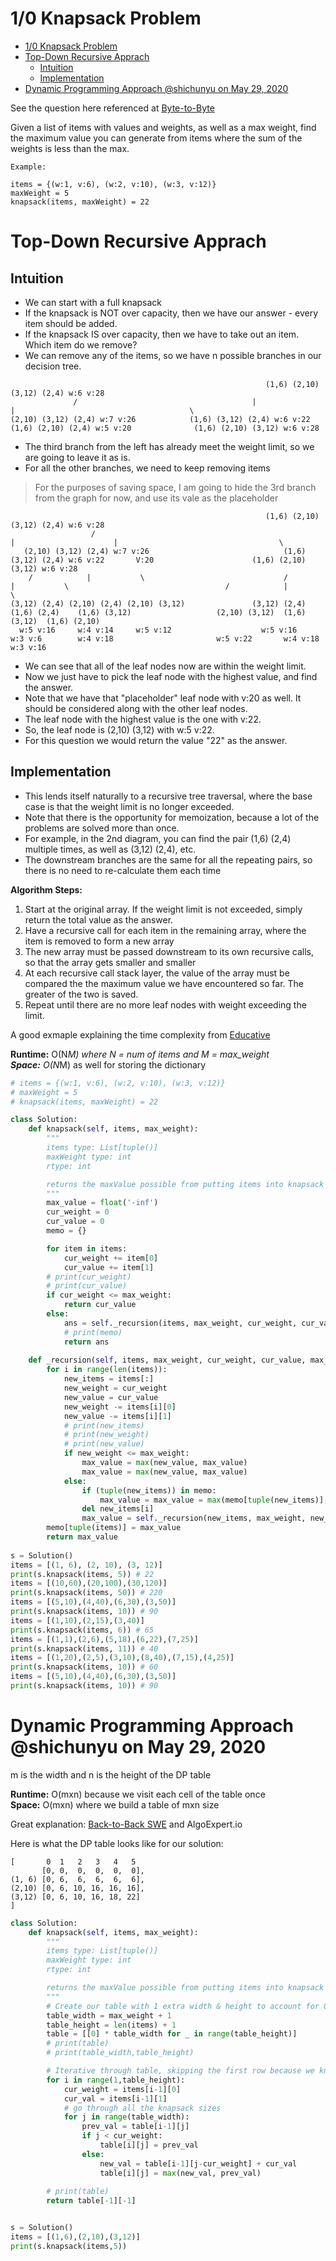 # 1/0 Knapsack Problem
- [1/0 Knapsack Problem](#10-knapsack-problem)
- [Top-Down Recursive Apprach](#top-down-recursive-apprach)
    - [Intuition](#intuition)
    - [Implementation](#implementation)
- [Dynamic Programming Approach @shichunyu on May 29, 2020](#dynamic-programming-approach-shichunyu-on-may-29-2020)

See the question here referenced at [Byte-to-Byte](https://www.byte-by-byte.com/01knapsack/)

Given a list of items with values and weights, as well as a max weight, find the maximum value you can generate from items where the sum of the weights is less than the max.

```
Example:

items = {(w:1, v:6), (w:2, v:10), (w:3, v:12)}
maxWeight = 5
knapsack(items, maxWeight) = 22
```

# Top-Down Recursive Apprach

## Intuition
- We can start with a full knapsack
- If the knapsack is NOT over capacity, then we have our answer - every item should be added.
- If the knapsack IS over capacity, then we have to take out an item. Which item do we remove?
- We can remove any of the items, so we have n possible branches in our decision tree.

```
                                                         (1,6) (2,10) (3,12) (2,4) w:6 v:28
              /                                       |                                        |                                       \
(2,10) (3,12) (2,4) w:7 v:26            (1,6) (3,12) (2,4) w:6 v:22               (1,6) (2,10) (2,4) w:5 v:20              (1,6) (2,10) (3,12) w:6 v:28

```

- The third branch from the left has already meet the weight limit, so we are going to leave it as is.
- For all the other branches, we need to keep removing items

> For the purposes of saving space, I am going to hide the 3rd branch from the graph for now, and use its vale as the placeholder

```
                                                         (1,6) (2,10) (3,12) (2,4) w:6 v:28
                  /                                                       |                      |                                    \
   (2,10) (3,12) (2,4) w:7 v:26                              (1,6) (3,12) (2,4) w:6 v:22       V:20                      (1,6) (2,10) (3,12) w:6 v:28
    /            |           \                               /            |           \                                   /            |           \  
(3,12) (2,4) (2,10) (2,4) (2,10) (3,12)               (3,12) (2,4)   (1,6) (2,4)    (1,6) (3,12)                   (2,10) (3,12)  (1,6) (3,12)  (1,6) (2,10)
  w:5 v:16     w:4 v:14     w:5 v:12                    w:5 v:16       w:3 v:6        w:4 v:18                       w:5 v:22       w:4 v:18      w:3 v:16
```

- We can see that all of the leaf nodes now are within the weight limit.
- Now we just have to pick the leaf node with the highest value, and find the answer.
- Note that we have that "placeholder" leaf node with v:20 as well. It should be considered along with the other leaf nodes.
- The leaf node with the highest value is the one with v:22. 
- So, the leaf node is (2,10) (3,12) with w:5 v:22.
- For this question we would return the value "22" as the answer.

## Implementation
- This lends itself naturally to a recursive tree traversal, where the base case is that the weight limit is no longer exceeded.
- Note that there is the opportunity for memoization, because a lot of the problems are solved more than once.
- For example, in the 2nd diagram, you can find the pair (1,6) (2,4) multiple times, as well as (3,12) (2,4), etc.
- The downstream branches are the same for all the repeating pairs, so there is no need to re-calculate them each time

**Algorithm Steps:**
1. Start at the original array. If the weight limit is not exceeded, simply return the total value as the answer.
2. Have a recursive call for each item in the remaining array, where the item is removed to form a new array
3. The new array must be passed downstream to its own recursive calls, so that the array gets smaller and smaller
4. At each recursive call stack layer, the value of the array must be compared the the maximum value we have encountered so far. The greater of the two is saved.
5. Repeat until there are no more leaf nodes with weight exceeding the limit.

A good exmaple explaining the time complexity from [Educative](https://www.educative.io/courses/grokking-dynamic-programming-patterns-for-coding-interviews/RM1BDv71V60#top-down-dynamic-programming-with-memoization)

**Runtime:** O(N*M) where N = num of items and M = max_weight\
**Space:** O(N*M) as well for storing the dictionary

```py
# items = {(w:1, v:6), (w:2, v:10), (w:3, v:12)}
# maxWeight = 5
# knapsack(items, maxWeight) = 22

class Solution:
    def knapsack(self, items, max_weight):
        """
        items type: List[tuple()]
        maxWeight type: int
        rtype: int

        returns the maxValue possible from putting items into knapsack without going over the maxWeight
        """
        max_value = float('-inf')
        cur_weight = 0
        cur_value = 0
        memo = {}

        for item in items:
            cur_weight += item[0]
            cur_value += item[1]
        # print(cur_weight)
        # print(cur_value)
        if cur_weight <= max_weight:
            return cur_value
        else:
            ans = self._recursion(items, max_weight, cur_weight, cur_value, max_value, memo)
            # print(memo)
            return ans
        
    def _recursion(self, items, max_weight, cur_weight, cur_value, max_value, memo):
        for i in range(len(items)):
            new_items = items[:]
            new_weight = cur_weight
            new_value = cur_value
            new_weight -= items[i][0]
            new_value -= items[i][1]
            # print(new_items)
            # print(new_weight)
            # print(new_value)
            if new_weight <= max_weight:
                max_value = max(new_value, max_value)
                max_value = max(new_value, max_value)   
            else:
                if (tuple(new_items)) in memo:
                    max_value = max_value = max(memo[tuple(new_items)], max_value)
                del new_items[i]
                max_value = self._recursion(new_items, max_weight, new_weight, new_value, max_value, memo)
        memo[tuple(items)] = max_value
        return max_value
                
s = Solution()
items = [(1, 6), (2, 10), (3, 12)]
print(s.knapsack(items, 5)) # 22
items = [(10,60),(20,100),(30,120)]
print(s.knapsack(items, 50)) # 220
items = [(5,10),(4,40),(6,30),(3,50)]
print(s.knapsack(items, 10)) # 90
items = [(1,10),(2,15),(3,40)]
print(s.knapsack(items, 6)) # 65
items = [(1,1),(2,6),(5,18),(6,22),(7,25)]
print(s.knapsack(items, 11)) # 40
items = [(1,20),(2,5),(3,10),(8,40),(7,15),(4,25)]
print(s.knapsack(items, 10)) # 60
items = [(5,10),(4,40),(6,30),(3,50)]
print(s.knapsack(items, 10)) # 90
```

# Dynamic Programming Approach @shichunyu on May 29, 2020

m is the width and n is the height of the DP table

**Runtime:** O(mxn) because we visit each cell of the table once\
**Space:** O(mxn) where we build a table of mxn size

Great explanation: [Back-to-Back SWE](https://www.youtube.com/watch?v=xCbYmUPvc2Q) and AlgoExpert.io

Here is what the DP table looks like for our solution:

```
[       0  1   2   3   4   5
       [0, 0,  0,  0,  0,  0], 
(1, 6) [0, 6,  6,  6,  6,  6], 
(2,10) [0, 6, 10, 16, 16, 16], 
(3,12) [0, 6, 10, 16, 18, 22]
]
```

```py
class Solution:
    def knapsack(self, items, max_weight):
        """
        items type: List[tuple()]
        maxWeight type: int
        rtype: int

        returns the maxValue possible from putting items into knapsack without going over the maxWeight
        """
        # Create our table with 1 extra width & height to account for 0 and []
        table_width = max_weight + 1
        table_height = len(items) + 1
        table = [[0] * table_width for _ in range(table_height)]
        # print(table)
        # print(table_width,table_height)

        # Iterative through table, skipping the first row because we know [] is always 0 value
        for i in range(1,table_height):
            cur_weight = items[i-1][0]
            cur_val = items[i-1][1]
            # go through all the knapsack sizes
            for j in range(table_width):
                prev_val = table[i-1][j]
                if j < cur_weight:
                    table[i][j] = prev_val
                else:
                    new_val = table[i-1][j-cur_weight] + cur_val
                    table[i][j] = max(new_val, prev_val)
        
        # print(table)
        return table[-1][-1]


s = Solution()
items = [(1,6),(2,10),(3,12)]
print(s.knapsack(items,5))
```